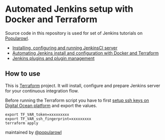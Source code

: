 # Automated Jenkins setup with Docker and Terraform

Source code in this repository is used for set of Jenkins tutorials on [Popularowl](https://www.popularowl.com).

* [Installing, configuring and running JenkinsCI server](https://www.popularowl.com/blog/installing-configuring-jenkinsci-nginx)
* [Automating Jenkins install and configuration with Docker and Terraform](https://www.popularowl.com/jenkins/automating-jenkins-install-docker-terraform)
* [Jenkins plugins and plugin management](https://www.popularowl.com/jenkins/jenkins-plugins-and-plugin-management)

## How to use

This is [Terraform](https://www.terraform.io) project. It will install, configure and prepare Jenkins server for your continuous integration flow.

Before running the Terraform script you have to first [setup ssh keys on Digital Ocean platform](https://www.digitalocean.com/docs/droplets/how-to/add-ssh-keys) and export the values.

    export TF_VAR_token=xxxxxxxxx
    export TF_VAR_ssh_fingerprint=xxxxxxxxx
    terraform apply

maintained by [@popularowl](https://twitter.com/popularowl)